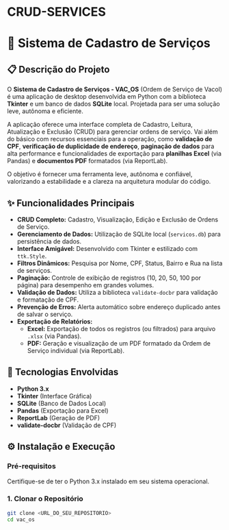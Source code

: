 # CRUD-SERVICES
# 🐍 Sistema de Cadastro de Serviços

## 📋 Descrição do Projeto

O **Sistema de Cadastro de Serviços - VAC_OS** (Ordem de Serviço de Vacol) é uma aplicação de desktop desenvolvida em Python com a biblioteca **Tkinter** e um banco de dados **SQLite** local. Projetada para ser uma solução leve, autônoma e eficiente.

A aplicação oferece uma interface completa de Cadastro, Leitura, Atualização e Exclusão (CRUD) para gerenciar ordens de serviço. Vai além do básico com recursos essenciais para a operação, como **validação de CPF**, **verificação de duplicidade de endereço**, **paginação de dados** para alta performance e funcionalidades de exportação para **planilhas Excel** (via Pandas) e **documentos PDF** formatados (via ReportLab).

O objetivo é fornecer uma ferramenta leve, autônoma e confiável, valorizando a estabilidade e a clareza na arquitetura modular do código.

## ✨ Funcionalidades Principais

* **CRUD Completo:** Cadastro, Visualização, Edição e Exclusão de Ordens de Serviço.
* **Gerenciamento de Dados:** Utilização de SQLite local (`servicos.db`) para persistência de dados.
* **Interface Amigável:** Desenvolvido com Tkinter e estilizado com `ttk.Style`.
* **Filtros Dinâmicos:** Pesquisa por Nome, CPF, Status, Bairro e Rua na lista de serviços.
* **Paginação:** Controle de exibição de registros (10, 20, 50, 100 por página) para desempenho em grandes volumes.
* **Validação de Dados:** Utiliza a biblioteca `validate-docbr` para validação e formatação de CPF.
* **Prevenção de Erros:** Alerta automático sobre endereço duplicado antes de salvar o serviço.
* **Exportação de Relatórios:**
    * **Excel:** Exportação de todos os registros (ou filtrados) para arquivo `.xlsx` (via Pandas).
    * **PDF:** Geração e visualização de um PDF formatado da Ordem de Serviço individual (via ReportLab).

## 🚀 Tecnologias Envolvidas

* **Python 3.x**
* **Tkinter** (Interface Gráfica)
* **SQLite** (Banco de Dados Local)
* **Pandas** (Exportação para Excel)
* **ReportLab** (Geração de PDF)
* **validate-docbr** (Validação de CPF)

## ⚙️ Instalação e Execução

### Pré-requisitos

Certifique-se de ter o Python 3.x instalado em seu sistema operacional.

### 1. Clonar o Repositório

```bash
git clone <URL_DO_SEU_REPOSITORIO>
cd vac_os
